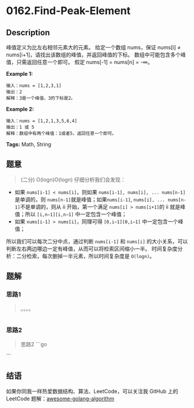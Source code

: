 # 0162.Find-Peak-Element

## Description

峰值定义为比左右相邻元素大的元素。 给定一个数组 nums，保证 nums\[i\] ≠ nums\[i+1\]，请找出该数组的峰值，并返回峰值的下标。 数组中可能包含多个峰值，只需返回任意一个即可。 假定 nums\[-1\] = nums\[n\] = -∞。

**Example 1:**

```text
输入：nums = [1,2,3,1]
输出：2
解释：3是一个峰值，3的下标是2。
```

**Example 2:**

```text
输入：nums = [1,2,1,3,5,6,4]
输出：1 或 5 
解释：数组中有两个峰值：1或者5，返回任意一个即可。
```

**Tags:** Math, String

## 题意

> \(二分\) O\(logn\)O\(logn\) 仔细分析我们会发现：

* 如果 `nums[i-1] < nums[i]`，则如果 `nums[i-1], nums[i], ... nums[n-1]` 是单调的，则 `nums[n-1]`就是峰值；如果`nums[i-1]`, `nums[i], ... nums[n-1]`不是单调的，则从 ii 开始，第一个满足 `nums[i] > nums[i+1]`的 ii 就是峰值；所以 `[i,n−1][i,n−1]` 中一定包含一个峰值；
* 如果 `nums[i-1] > nums[i]`，同理可得 `[0,i−1][0,i−1]` 中一定包含一个峰值；

所以我们可以每次二分中点，通过判断 `nums[i-1]` 和 `nums[i]` 的大小关系，可以判断左右两边哪边一定有峰值，从而可以将检索区间缩小一半。 时间复杂度分析：二分检索，每次删掉一半元素，所以时间复杂度是 `O(logn)`。

## 题解

### 思路1

> 。。。。

```go

```

### 思路2

> 思路2 \`\`\`go

\`\`\`

## 结语

如果你同我一样热爱数据结构、算法、LeetCode，可以关注我 GitHub 上的 LeetCode 题解：[awesome-golang-algorithm](https://github.com/Golang-Solutions/awesome-golang-algorithm)


